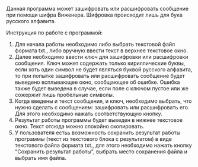 Данная программа может зашифровать или расшифровать сообщение при помощи шифра Виженера. Шифровка происходит лишь для букв русского алфавита.

Инструкция по работе с программой:
1. Для начала работы необходимо либо выбрать текстовой файл формата txt., либо вручную ввести текст в верхнее текстовое окно.
2. Далее необходимо ввести ключ для зашифровки или расшифровки сообщения. Ключ может содержать только кириллические буквы, если хоть один символ не будет являться буквой русского алфавита, то при попытке зашифровать или расшифровать сообщение будет выведено всплывающее окно, сообщающее об ошибке. Ошибка также будет выведена в случае, если поле с ключом пустое или же сожержит лишь пробельные символы.
3. Когда введены и текст сообщения, и ключ, необходимо выбрать, что нужно сделать с сообщением: зашифровать или расшифровать его. Для этого необходимо нажать соответствующую кнопку.
4. Результат работы программы будет выведен в нижнее текстовое окно. Текст отсюда можно спокойно скопировать.
5. У пользователя естьь возможность сохранить результат работы программы (текст из текстового блока с результатом) в виде текстового файла формата txt., для этого необходимо нажать кнопку "Сохранить результат работы", выбрать место сохранения файла и выбрать имя файла. 
